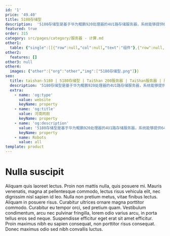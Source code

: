 ```yaml
---
id: '1'
price: '49.40'
title: 5180存储型
description:  '5180存储型是基于华为鲲鹏920处理器的4U1路存储服务器，系统能够提供64核、2.6GHz主频的计算能力和最高560TB本地存储容量。5180存储型具有海量存储、高性能、低功耗以及易扩展的特点，适合为大数据分析、软件定义存储等应用场景的工作负载进行高效加速。'
featured: true
order: 315
category: src/pages/category/服务器 - 计算.md
other1: 
  table: {"single":[[{"row":null,"col":null,"text":"组件"},{"row":null,"col":null,"text":"规格"}],[{"row":null,"col":null,"text":"形态"},{"row":null,"col":null,"text":"4U机架服务器"}],[{"row":null,"col":null,"text":"处理器型号"},{"row":null,"col":null,"text":"1个鲲鹏920处理器"}],[{"row":null,"col":null,"text":"内存插槽"},{"row":null,"col":null,"text":"8个DDR4-2933 DIMM插槽"}],[{"row":null,"col":null,"text":"本地存储"},{"row":null,"col":null,"text":"前端配置24个3.5英寸SAS/SATA/SSD硬盘，后端可最多配置16个3.5英寸SAS/SATA/SSD硬盘"}],[{"row":null,"col":null,"text":"RAID支持"},{"row":null,"col":null,"text":"支持RAID 0, 1, 5, 6, 10, 50, 60\n支持超级电容掉电保护"}],[{"row":null,"col":null,"text":"板载网络"},{"row":null,"col":null,"text":"1个板载网络插卡，最多支持4*GE电口或者4*25GE/10GE光口"}],[{"row":null,"col":null,"text":"PCIe扩展"},{"row":null,"col":null,"text":"最多3个PCIe 4.0 x8或1个PCIe 4.0 x16+1个PCIe x8"}],[{"row":null,"col":null,"text":"电源"},{"row":null,"col":null,"text":"2个热插拔2000W交流电源模块，支持1+1冗余"}],[{"row":null,"col":null,"text":"供电"},{"row":null,"col":null,"text":"支持100~240V AC，240V DC"}],[{"row":null,"col":null,"text":"风扇"},{"row":null,"col":null,"text":"支持4个热拔插风扇模组，支持N+1冗余"}],[{"row":null,"col":null,"text":"温度"},{"row":null,"col":null,"text":"5℃～35℃"}],[{"row":null,"col":null,"text":"尺寸(宽x深x高)"},{"row":null,"col":null,"text":"447 mm*790 mm*175 mm"}]]}
other2:
  features: []
other3: null
other4:
  images: {"other":{"org":"other","img":["5180存储型.png"]}}
seo:
  title: taishan-5180 | 5180存储型 | TaiShan 200服务器 | TaiShan服务器 | 服务器 - 计算 | 数据中心
  description: '5180存储型是基于华为鲲鹏920处理器的4U1路存储服务器，系统能够提供64核、2.6GHz主频的计算能力和最高560TB本地存储容量。5180存储型具有海量存储、高性能、低功耗以及易扩展的特点，适合为大数据分析、软件定义存储等应用场景的工作负载进行高效加速。'
  extra:
    - name: 'og:type'
      value: website
      keyName: property
    - name: 'og:title'
      value: 河南网田
      keyName: property
    - name: 'og:description'
      value: '5180存储型是基于华为鲲鹏920处理器的4U1路存储服务器，系统能够提供64核、2.6GHz主频的计算能力和最高560TB本地存储容量。5180存储型具有海量存储、高性能、低功耗以及易扩展的特点，适合为大数据分析、软件定义存储等应用场景的工作负载进行高效加速。'
      keyName: property
    - name: Robots
      value: all
template: product
---
```


# Nulla suscipit

Aliquam quis laoreet lectus. Proin non mattis nulla, quis posuere mi. Mauris venenatis, magna at pellentesque commodo, lectus risus vehicula elit, nec dignissim nisl sapien id leo. Nulla non pretium metus, vitae finibus lectus. Aliquam in posuere risus. Curabitur ultrices ornare magna porttitor commodo. Curabitur eu tempor orci, sed pretium quam. Vestibulum condimentum, arcu nec pulvinar fringilla, lorem odio varius arcu, in porta tellus eros sed neque. Suspendisse efficitur eget erat sit amet efficitur. Proin maximus nibh eu sapien consequat, non porttitor risus consequat. Donec maximus odio sed nibh convallis luctus.